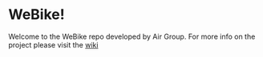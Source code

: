 # WeBike!

Welcome to the WeBike repo developed by Air Group. For more info on the project please visit the [wiki](github.com/PUJCompMovL1730/WeBike/wiki)